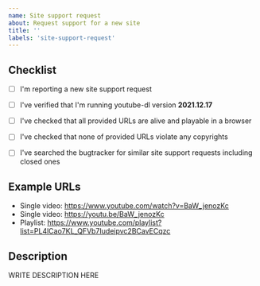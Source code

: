 ```yaml
---
name: Site support request
about: Request support for a new site
title: ''
labels: 'site-support-request'
---
```


<!--

######################################################################
  WARNING!
  IGNORING THE FOLLOWING TEMPLATE WILL RESULT IN ISSUE CLOSED AS INCOMPLETE
######################################################################

-->


## Checklist

<!--
Carefully read and work through this check list in order to prevent the most common mistakes and misuse of youtube-dl:
- First of, make sure you are using the latest version of youtube-dl. Run `youtube-dl --version` and ensure your version is 2021.12.17. If it's not, see https://yt-dl.org/update on how to update. Issues with outdated version will be REJECTED.
- Make sure that all provided video/audio/playlist URLs (if any) are alive and playable in a browser.
- Make sure that site you are requesting is not dedicated to copyright infringement, see https://yt-dl.org/copyright-infringement. youtube-dl does not support such sites. In order for site support request to be accepted all provided example URLs should not violate any copyrights.
- Search the bugtracker for similar site support requests: http://yt-dl.org/search-issues. DO NOT post duplicates.
- Finally, put x into all relevant boxes (like this [x])
-->

- [ ] I'm reporting a new site support request
- [ ] I've verified that I'm running youtube-dl version **2021.12.17**
- [ ] I've checked that all provided URLs are alive and playable in a browser
- [ ] I've checked that none of provided URLs violate any copyrights
- [ ] I've searched the bugtracker for similar site support requests including closed ones


## Example URLs

<!--
Provide all kinds of example URLs support for which should be included. Replace following example URLs by yours.
-->

- Single video: https://www.youtube.com/watch?v=BaW_jenozKc
- Single video: https://youtu.be/BaW_jenozKc
- Playlist: https://www.youtube.com/playlist?list=PL4lCao7KL_QFVb7Iudeipvc2BCavECqzc


## Description

<!--
Provide any additional information.
If work on your issue requires account credentials please provide them or explain how one can obtain them.
-->

WRITE DESCRIPTION HERE
